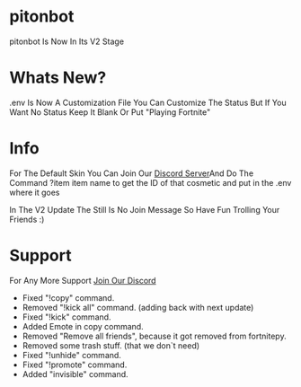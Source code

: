 # pitonbot
pitonbot Is Now In Its V2 Stage 

# Whats New?
.env Is Now A Customization File 
You Can Customize The Status But If You Want No Status Keep It Blank Or Put "Playing Fortnite"

# Info

For The Default Skin You Can Join Our [Discord Server](https://discord.gg/EWdPpeps94)And Do The Command ?item item name to get the ID of that cosmetic and put in the .env where it goes

In The V2 Update The Still Is No Join Message So Have Fun Trolling Your Friends :)

# Support

For Any More Support [Join Our Discord](https://discord.gg/EWdPpeps94)
- Fixed "!copy" command.
- Removed "!kick all" command. (adding back with next update)
- Fixed "!kick" command.
- Added Emote in copy command.
- Removed "Remove all friends", because it got removed from fortnitepy.
- Removed some trash stuff. (that we don`t need)
- Fixed "!unhide" command.
- Fixed "!promote" command.
- Added "invisible" command.

